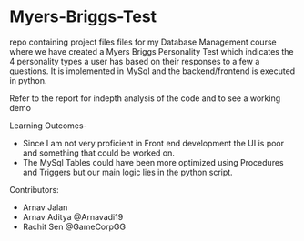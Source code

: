 # Myers-Briggs-Test
 repo containing project files files for my Database Management course where we have created a Myers Briggs Personality Test which indicates the 4 personality types a user has based on their responses to a few a questions. It is implemented in MySql and the backend/frontend is executed in python. 

Refer to the report for indepth analysis of the code and to see a working demo

Learning Outcomes-
- Since I am not very proficient in Front end development the UI is poor and something that could be worked on.
- The MySql Tables could have been more optimized using Procedures and Triggers but our main logic lies in the python script.

Contributors:
- Arnav Jalan
- Arnav Aditya @Arnavadi19
- Rachit Sen @GameCorpGG
